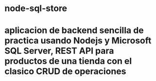 ﻿# node-sql-store
# aplicacion de backend sencilla de practica usando Nodejs y Microsoft SQL Server,  REST API para productos de una tienda con el clasico CRUD de operaciones 
